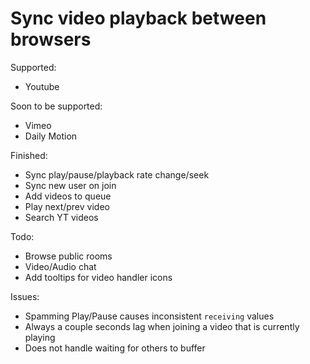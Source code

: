 # Sync video playback between browsers

Supported:
- Youtube

Soon to be supported:
- Vimeo
- Daily Motion

Finished:
- Sync play/pause/playback rate change/seek
- Sync new user on join
- Add videos to queue
- Play next/prev video
- Search YT videos

Todo:
- Browse public rooms
- Video/Audio chat
- Add tooltips for video handler icons

Issues:
- Spamming Play/Pause causes inconsistent `receiving` values
- Always a couple seconds lag when joining a video that is currently playing
- Does not handle waiting for others to buffer

